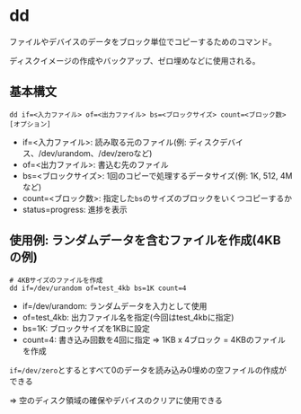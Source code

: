 # dd

ファイルやデバイスのデータをブロック単位でコピーするためのコマンド。

ディスクイメージの作成やバックアップ、ゼロ埋めなどに使用される。

## 基本構文

```
dd if=<入力ファイル> of=<出力ファイル> bs=<ブロックサイズ> count=<ブロック数> [オプション]
```

- if=<入力ファイル>: 読み取る元のファイル(例: ディスクデバイス、/dev/urandom、/dev/zeroなど)
- of=<出力ファイル>: 書込む先のファイル
- bs=<ブロックサイズ>: 1回のコピーで処理するデータサイズ(例: 1K, 512, 4Mなど)
- count=<ブロック数>: 指定した`bs`のサイズのブロックをいくつコピーするか
- status=progress: 進捗を表示

## 使用例: ランダムデータを含むファイルを作成(4KBの例)

```
# 4KBサイズのファイルを作成
dd if=/dev/urandom of=test_4kb bs=1K count=4
```

- if=/dev/urandom: ランダムデータを入力として使用
- of=test_4kb: 出力ファイル名を指定(今回はtest_4kbに指定)
- bs=1K: ブロックサイズを1KBに設定
- count=4: 書き込み回数を4回に指定 => 1KB x 4ブロック = 4KBのファイルを作成

`if=/dev/zero`とするとすべて0のデータを読み込み0埋めの空ファイルの作成ができる

=> 空のディスク領域の確保やデバイスのクリアに使用できる

